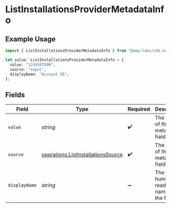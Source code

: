 # ListInstallationsProviderMetadataInfo

## Example Usage

```typescript
import { ListInstallationsProviderMetadataInfo } from "@amp-labs/sdk-node-platform/models/operations";

let value: ListInstallationsProviderMetadataInfo = {
  value: "1234567890",
  source: "input",
  displayName: "Account ID",
};
```

## Fields

| Field                                                                                    | Type                                                                                     | Required                                                                                 | Description                                                                              | Example                                                                                  |
| ---------------------------------------------------------------------------------------- | ---------------------------------------------------------------------------------------- | ---------------------------------------------------------------------------------------- | ---------------------------------------------------------------------------------------- | ---------------------------------------------------------------------------------------- |
| `value`                                                                                  | *string*                                                                                 | :heavy_check_mark:                                                                       | The value of the metadata field                                                          | 1234567890                                                                               |
| `source`                                                                                 | [operations.ListInstallationsSource](../../models/operations/listinstallationssource.md) | :heavy_check_mark:                                                                       | The source of the metadata field                                                         | input                                                                                    |
| `displayName`                                                                            | *string*                                                                                 | :heavy_minus_sign:                                                                       | The human-readable name for the field                                                    | Account ID                                                                               |